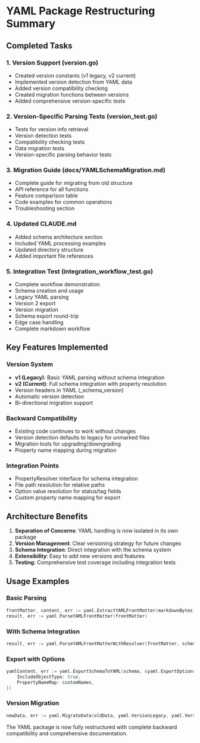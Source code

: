 # YAML Package Restructuring Summary

## Completed Tasks

### 1. Version Support (version.go)
- Created version constants (v1 legacy, v2 current)
- Implemented version detection from YAML data
- Added version compatibility checking
- Created migration functions between versions
- Added comprehensive version-specific tests

### 2. Version-Specific Parsing Tests (version_test.go)
- Tests for version info retrieval
- Version detection tests
- Compatibility checking tests
- Data migration tests
- Version-specific parsing behavior tests

### 3. Migration Guide (docs/YAMLSchemaMigration.md)
- Complete guide for migrating from old structure
- API reference for all functions
- Feature comparison table
- Code examples for common operations
- Troubleshooting section

### 4. Updated CLAUDE.md
- Added schema architecture section
- Included YAML processing examples
- Updated directory structure
- Added important file references

### 5. Integration Test (integration_workflow_test.go)
- Complete workflow demonstration
- Schema creation and usage
- Legacy YAML parsing
- Version 2 export
- Version migration
- Schema export round-trip
- Edge case handling
- Complete markdown workflow

## Key Features Implemented

### Version System
- **v1 (Legacy)**: Basic YAML parsing without schema integration
- **v2 (Current)**: Full schema integration with property resolution
- Version headers in YAML (_schema_version)
- Automatic version detection
- Bi-directional migration support

### Backward Compatibility
- Existing code continues to work without changes
- Version detection defaults to legacy for unmarked files
- Migration tools for upgrading/downgrading
- Property name mapping during migration

### Integration Points
- PropertyResolver interface for schema integration
- File path resolution for relative paths
- Option value resolution for status/tag fields
- Custom property name mapping for export

## Architecture Benefits

1. **Separation of Concerns**: YAML handling is now isolated in its own package
2. **Version Management**: Clear versioning strategy for future changes
3. **Schema Integration**: Direct integration with the schema system
4. **Extensibility**: Easy to add new versions and features
5. **Testing**: Comprehensive test coverage including integration tests

## Usage Examples

### Basic Parsing
```go
frontMatter, content, err := yaml.ExtractYAMLFrontMatter(markdownBytes)
result, err := yaml.ParseYAMLFrontMatter(frontMatter)
```

### With Schema Integration
```go
result, err := yaml.ParseYAMLFrontMatterWithResolver(frontMatter, schemaResolver)
```

### Export with Options
```go
yamlContent, err := yaml.ExportSchemaToYAML(schema, &yaml.ExportOptions{
    IncludeObjectType: true,
    PropertyNameMap: customNames,
})
```

### Version Migration
```go
newData, err := yaml.MigrateData(oldData, yaml.VersionLegacy, yaml.VersionCurrent, options)
```

The YAML package is now fully restructured with complete backward compatibility and comprehensive documentation.